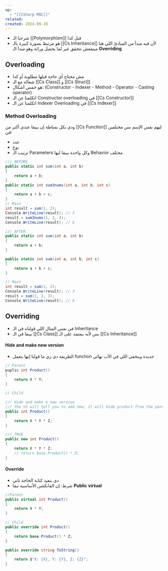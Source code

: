 ```yaml
---
up:
  - "[[CSharp MOC]]"
related: 
created: 2024-09-28
---
```

- شرحنا الـ [[Polymorphism]] قبل كدا
- هو مرتبط بصورة كبيرة بالـ [[Cs Inheritance]] لأن فيه مبدأ من المبادئ اللي هنا مينفعش تتحقق غير لما يحصل وراثة وهو مبدأ الـ **Overriding**

## Overloading
- مش محتاج أي حاجة قبلها مطلوبة أو كدا
-  شغالة مع الـ [[Cs Class]] و [[Cs Struct]]
- هو خمس أشكال: 
  (Constructor - Indexer - Method - Operator - Casting operator)
- اتكلمنا عن الـ Constructor overloading في [[Cs Constructor]]
- اتكلمنا عن الـ Indexer Overloading في [[Cs Indexer]]

### Method Overloading
ودي بكل بساطة إن بيبقا عندي أكتر من [[Cs Function]] ليهم نفس الإسم بس مختلفين في:
- عدد 
- نوع 
- ترتيب الـ Parameters 
وكل واحدة بيبقا ليها Behavior مختلف

```cs
/// BEFORE
public static int sum(int a, int b)
{
    return a + b;
}
public static int sum3nums(int a, int b, int c)
{ 
    return a + b + c;
}
// Main
int result = sum(1, 2);
Console.WriteLine(result); // 3
result = sum3nums(1, 2, 3);
Console.WriteLine(result); // 6

/// AFTER
public static int sum(int a, int b)
{
    return a + b;
}

public static int sum(int a, int b, int c)
{ 
    return a + b + c;
}

// Main
int result = sum(1, 2);
Console.WriteLine(result); // 3
result = sum(1, 2, 3);
Console.WriteLine(result); // 6
```
## Overriding
- في نفس المثال اللي قولناه في الـ Inheritance
- بيبقا في الـ [[Cs Class]] بس لأنه بيعتمد على الـ [[Cs Inheritance]]

#### Hide and make new version
- الطريقة دي زي ما قولنا إنها بتعمل function جديدة وبتخفي اللي في الأب نهائي
```cs
// Parent
puplic int Product()
{
	return X * Y;
}

// Child

/// Hide and make a new version
/// The VS will tell you to add new, It will hide product from the parent
public int Product() 
{
    return X * Y * Z;
}

/// TRUE
public new int Product()
{
    return X * Y * Z;
    // return base.Product() * Z;
}
```

#### Override
- دي بتعيد كتابة الحاجة تاني
- شرط: إن الفانكشن الأساسية تبقا **Public virtual**
```cs
//Parent
public virtual int Product()
{
    return X * Y;
}

// Child
public override int Product()
{
    return base.Product() * Z;
}

public override string ToString()
{
    return $"X: {X}, Y: {Y}, Z: {Z}";
}
```